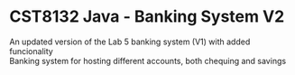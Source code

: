 # CST8132 Java - Banking System V2  
An updated version of the Lab 5 banking system (V1) with added funcionality  
Banking system for hosting different accounts, both chequing and savings  

